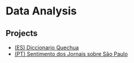 # Data Analysis

## Projects

* [(ES) Diccionario Quechua](./quechua/)
* [(PT) Sentimento dos Jornais sobre São Paulo](./jornais/)
